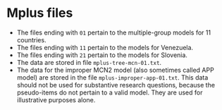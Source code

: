 # Mplus files

- The files ending with `01` pertain to the multiple-group models for 11 countries.
- The files ending with `11` pertain to the models for Venezuela.
- The files ending with `21` pertain to the models for Slovenia.
- The data are stored in file `mplus-tree-mcn-01.txt`.
- The data for the improper MCN2 model (also sometimes called APP model) are stored in the file `mplus-improper-app-01.txt`.
  This data should not be used for substantive research questions, because the pseudo-items do not pertain to a valid model. They are used for illustrative purposes alone.
